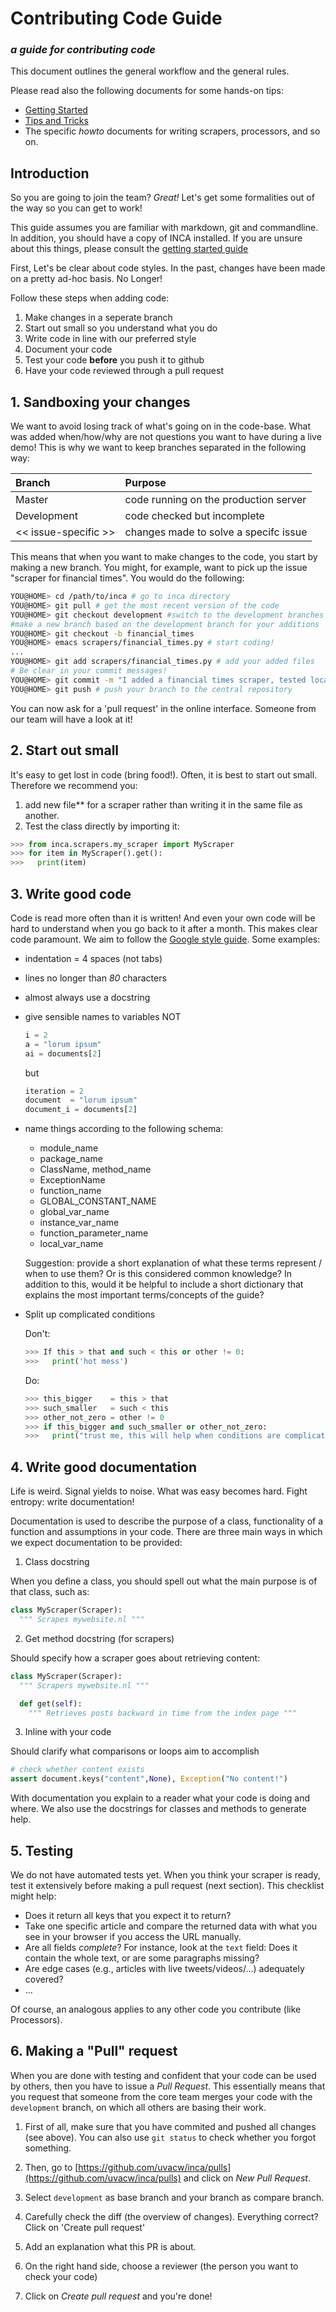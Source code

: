 # Contributing Code Guide
### *a guide for contributing code*

This document outlines the general workflow and the general rules.

Please read also the following documents for some hands-on tips:
- [Getting Started](gettingstarted.md)
- [Tips and Tricks](tips_and_tricks.md)
- The specific *howto* documents for writing scrapers, processors, and so on.

## Introduction

So you are going to join the team? *Great!*  Let's get some formalities
out of the way so you can get to work!

This guide assumes you are familiar with markdown, git and commandline. In addition, you should have a copy of INCA installed. If you are unsure about this things, please consult the [getting started guide](/gettingstarted.md)

First, Let's be clear about code styles. In the past, changes have been made on
a pretty ad-hoc basis. No Longer!


Follow these steps when adding code:
1. Make changes in a seperate branch
2. Start out small so you understand what you do
3. Write code in line with our preferred style
4. Document your code
5. Test your code **before** you push it to github
6. Have your code reviewed through a pull request

## 1. Sandboxing your changes

We want to avoid losing track of what's going on in the code-base. What was added when/how/why are not questions you want to have during a live demo! This is why we want to keep branches separated in the following way:

| Branch | Purpose |
|:--                    |:--|
| Master                | code running on the production server
| Development           | code checked but incomplete
| << issue-specific >>  | changes made to solve a specifc issue

This means that when you want to make changes to the code, you start
by making a new branch. You might, for example, want to pick up the
issue "scraper for financial times". You would do the following:

```bash
YOU@HOME> cd /path/to/inca # go to inca directory
YOU@HOME> git pull # get the most recent version of the code
YOU@HOME> git checkout development #switch to the development branches
#make a new branch based on the development branch for your additions
YOU@HOME> git checkout -b financial_times
YOU@HOME> emacs scrapers/financial_times.py # start coding!
...
YOU@HOME> git add scrapers/financial_times.py # add your added files
# Be clear in your commit messages!
YOU@HOME> git commit -m "I added a financial times scraper, tested locally"
YOU@HOME> git push # push your branch to the central repository
```

You can now ask for a 'pull request' in the online interface. Someone from our team will have a look at it!

## 2. Start out small

It's easy to get lost in code (bring food!). Often, it is best to start out small. Therefore we recommend you:
1. add new file** for a scraper rather than writing it in the same file as another.
2. Test the class directly by importing it:
```python
>>> from inca.scrapers.my_scraper import MyScraper
>>> for item in MyScraper().get():
>>>   print(item)
```


## 3. Write good code

Code is read more often than it is written! And even your own code will
be hard to understand when you go back to it after a month. This makes
clear code paramount. We aim to follow the [Google style guide](https://google.github.io/styleguide/pyguide.html#Python_Style_Rules). Some examples:

- indentation = 4 spaces (not tabs)
- lines no longer than *80* characters
- almost always use a docstring
- give sensible names to variables
  NOT
  ```python
  i = 2
  a = "lorum ipsum"
  ai = documents[2]
  ```
  but
  ```python
  iteration = 2
  document  = "lorum ipsum"
  document_i = documents[2]
  ```
- name things according to the following schema:
  - module_name
  - package_name
  - ClassName, method_name
  - ExceptionName
  - function_name
  - GLOBAL_CONSTANT_NAME
  - global_var_name
  - instance_var_name
  - function_parameter_name
  - local_var_name
  
  Suggestion: provide a short explanation of what these terms represent / when to use them? Or is this considered common knowledge? 
  In addition to this, would it be helpful to include a short dictionary that explains the most important terms/concepts of the guide?
  
- Split up complicated conditions

  Don't:
  ```python
  >>> If this > that and such < this or other != 0:
  >>>   print('hot mess')
  ```
  Do:
  ```python
  >>> this_bigger    = this > that
  >>> such_smaller   = such < this
  >>> other_not_zero = other != 0
  >>> if this_bigger and such_smaller or other_not_zero:
  >>>   print("trust me, this will help when conditions are complicated")
  ```

## 4. Write good documentation

Life is weird. Signal yields to noise. What was easy becomes hard. Fight entropy: write documentation!

Documentation is used to describe the purpose of a class, functionality of a function and assumptions in your code. There are three main ways in which we expect documentation to be provided:

1. Class docstring

  When you define a class, you should spell out what the main purpose is of that class, such as:
  ```python
  class MyScraper(Scraper):
    """ Scrapes mywebsite.nl """
  ```
2. Get method docstring (for scrapers)

  Should specify how a scraper goes about retrieving content:

  ```python
  class MyScraper(Scraper):
    """ Scrapers mywebsite.nl """

    def get(self):
      """ Retrieves posts backward in time from the index page """
  ```
3. Inline with your code

  Should clarify what comparisons or loops aim to accomplish

  ```python
  # check whether content exists
  assert document.keys("content",None), Exception("No content!")
  ```

With documentation you explain to a reader what your code is doing and where. We also use the docstrings for classes and methods to generate help.

## 5. Testing

We do not have automated tests yet. When you think your scraper is ready, test it extensively before making a pull request (next section).
This checklist might help:
- Does it return all keys that you expect it to return?
- Take one specific article and compare the returned data with what you see in your browser if you access the URL manually.
- Are all fields *complete*? For instance, look at the `text` field: Does it contain the whole text, or are some paragraphs missing?
- Are edge cases (e.g., articles with live tweets/videos/...) adequately covered?
- ...

Of course, an analogous applies to any other code you contribute (like Processors).


## 6. Making a "Pull" request

When you are done with testing and confident that your code can be used by others, then you have to issue a *Pull Request*. This essentially means that you request that someone from the core team merges your code with the `development` branch, on which all others are basing their work.

1. First of all, make sure that you have commited and pushed all changes (see above). You can also use `git status` to check whether you forgot something.

2. Then, go to [https://github.com/uvacw/inca/pulls](https://github.com/uvacw/inca/pulls) and click on *New Pull Request*.

3. Select `development` as base branch and your branch as compare branch.

4. Carefully check the diff (the overview of changes). Everything correct? Click on 'Create pull request'

5. Add an explanation what this PR is about.

6. On the right hand side, choose a reviewer (the person you want to check your code)

7. Click on *Create pull request* and you're done!
